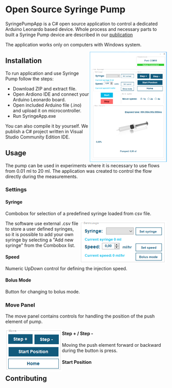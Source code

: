 # Open Source Syringe Pump

SyringePumpApp is a C# open source application to control a dedicated Arduino Leonardo based device.
Whole process and necessary parts to built a Syringe Pump device are described in our [publication](https://github.com/MKuj/Single-Syringe-Pump/edit/main/README.md)

The application works only on computers with Windows system.

<img align="right" width="240" height="342" src="https://github.com/MKuj/Single-Syringe-Pump/blob/main/Screens/Interface%20programu%201.PNG">


## Installation

To run application and use Syringe Pump follow the steps:
- Download ZIP and extract file.
- Open Ardiono IDE and connect your Arduino Leonardo board.
- Open included Arduino file (.ino) and upload it on microcontroller. 
- Run SyringeApp.exe

You can also compile it by yourself. We publish a C# project written in Visual Studio Community Edition IDE.

## Usage

The pump can be used in experiments where it is necessary to use flows from 0.01 ml to 20 ml.
The application was created to control the flow directly during the measurements.

### Settings

#### Syringe
Combobox for selection of a predefined syringe loaded from csv file.

<img align="right" width = "272" height = "133" src = "https://github.com/MKuj/Single-Syringe-Pump/blob/main/Screens/SettingsPanel.PNG">

The software use external .csv file to store a user defined syringes, so it is possible to add your own syringe by selecting a "Add new syringe" from the Combobox list.

#### Speed
Numeric UpDown control for defining the injection speed.

#### Bolus Mode
Button for changing to bolus mode.

### Move Panel
The move panel contains controls for handling the position of the push element of pump.

<img align="left" width="177" height="132" src="https://github.com/MKuj/Single-Syringe-Pump/blob/main/Screens/MovePanel.PNG">

#### Step + / Step -
Moving the push element forward or backward during the button is press.


#### Start Position


## Contributing
